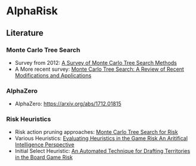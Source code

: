 # AlphaRisk

## Literature
### Monte Carlo Tree Search
- Survey from 2012: [A Survey of Monte Carlo Tree Search Methods](http://www.incompleteideas.net/609%20dropbox/other%20readings%20and%20resources/MCTS-survey.pdf)
- A More recent survey: [Monte Carlo Tree Search: A Review of Recent Modifications and Applications](https://arxiv.org/abs/2103.04931)
### AlphaZero
- AlphaZero: https://arxiv.org/abs/1712.01815
### Risk Heuristics
- Risk action pruning approaches: [Monte Carlo Tree Search for Risk](https://www.sto.nato.int/publications/STO%20Meeting%20Proceedings/STO-MP-SAS-OCS-ORA-2020/MP-SAS-OCS-ORA-2020-WCM-01.pdf)
- Various Heuristics: [Evaluating Heuristics in the Game Risk
An Aritifical Intelligence Perspective](https://project.dke.maastrichtuniversity.nl/games/files/bsc/Hahn_Bsc-paper.pdf)
- Initial Select Heuristic: [An Automated Technique for Drafting Territories in the Board Game Risk](https://www.researchgate.net/publication/220978458_An_Automated_Technique_for_Drafting_Territories_in_the_Board_Game_Risk)

